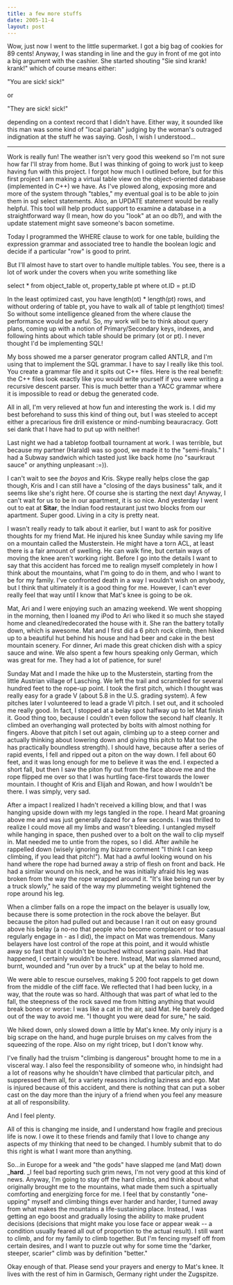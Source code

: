 ```yaml
---
title: a few more stuffs
date: 2005-11-4
layout: post
---
```


Wow, just now I went to the little supermarket. I got a big bag of cookies
for 89 cents! Anyway, I was standing in line and the guy in front of me
got into a big argument with the cashier. She started shouting "Sie sind
krank! krank!" which of course means either:
  
  
"You are sick! sick!"
  
  
or
  
  
"They are sick! sick!"
  
  
depending on a context record that I didn't have. Either way, it sounded
like this man was some kind of "local pariah" judging by the woman's outraged
indignation at the stuff he was saying. Gosh, I wish I understood...
  
---
  
Work is really fun! The weather isn't very good this weekend so I'm not
sure how far I'll stray from home. But I was thinking of going to work
just to keep having fun with this project. I forgot how much I outlined
before, but for this first project I am making a virtual table view on
the object-oriented database (implemented in C++) we have. As I've plowed
along, exposing more and more of the system through "tables," my eventual
goal is to be able to join them in sql select statements. Also, an UPDATE
statement would be really helpful. This tool will help product support
to examine a database in a straightforward way (I mean, how do you "look"
at an oo db?), and with the update statement might save someone's bacon
sometime.
  
  
Today I programmed the WHERE clause to work for one table, building the
expression grammar and associated tree to handle the boolean logic and
decide if a particular "row" is good to print.
  
  
But I'll almost have to start over to handle multiple tables. You see,
there is a lot of work under the covers when you write something like
  
  
select \* from object\_table ot, property\_table pt where ot.ID = pt.ID
  
  
In the least optimized cast, you have length(ot) \* length(pt) rows, and
without ordering of table pt, you have to walk all of table pt length(ot)
times! So without some intelligence gleaned from the where clause the performance
would be awful. So, my work will be to think about query plans, coming
up with a notion of Primary/Secondary keys, indexes, and following hints
about which table should be primary (ot or pt). I never thought I'd be
implementing SQL!
  
  
My boss showed me a parser generator program called ANTLR, and I'm using
that to implement the SQL grammar. I have to say I really like this tool.
You create a grammar file and it spits out C++ files. Here is the real
benefit: the C++ files look exactly like you would write yourself if you
were writing a recursive descent parser. This is much better than a YACC
grammar where it is impossible to read or debug the generated code.
  
  
All in all, I'm very relieved at how fun and interesting the work is.
I did my best beforehand to suss this kind of thing out, but I was steeled
to accept either a precarious fire drill existence or mind-numbing beauracracy.
Gott sei dank that I have had to put up with neither!
  
  
Last night we had a tabletop football tournament at work. I was terrible,
but because my partner (Harald) was so good, we made it to the "semi-finals."
I had a Subway sandwich which tasted just like back home (no "saurkraut
sauce" or anything unpleasant :=)).
  
  
I can't wait to see _the boyos_ and Kris. Skype really helps close
the gap though, Kris and I can still have a "closing of the days business"
talk, and it seems like she's right here. Of course she is starting the
next day! Anyway, I can't wait for us to be in our apartment, it is so
nice. And yesterday I went out to eat at **Sitar**, the Indian
food restaurant just two blocks from our apartment. Super good. Living
in a city is pretty neat.
  
  
I wasn't really ready to talk about it earlier, but I want to ask for
positive thoughts for my friend Mat. He injured his knee Sunday while saving
my life on a mountain called the Musterstein. He might have a torn ACL,
at least there is a fair amount of swelling. He can walk fine, but certain
ways of moving the knee aren't working right. Before I go into the details
I want to say that this accident has forced me to realign myself completely
in how I think about the mountains, what I'm going to do in them, and who
I want to be for my family. I've confronted death in a way I wouldn't wish
on anybody, but I think that ultimately it is a good thing for me. However,
I can't ever really feel that way until I know that Mat's knee is going
to be ok.
  
  
Mat, Ari and I were enjoying such an amazing weekend. We went shopping
in the morning, then I loaned my iPod to Ari who liked it so much she stayed
home and cleaned/redecorated the house with it. She ran the battery totally
down, which is awesome. Mat and I first did a 6 pitch rock climb, then
hiked up to a beautiful hut behind his house and had beer and cake in the
best mountain scenery. For dinner, Ari made this great chicken dish with
a spicy sauce and wine. We also spent a few hours speaking only German,
which was great for me. They had a lot of patience, for sure!
  
  
Sunday Mat and I made the hike up to the Musterstein, starting from the
little Austrian village of Lasching. We left the trail and scrambled for
several hundred feet to the rope-up point. I took the first pitch, which
I thought was really easy for a grade V (about 5.8 in the U.S. grading
system). A few pitches later I volunteered to lead a grade VI pitch. I
set out, and it schooled me really good. In fact, I stopped at a belay
spot halfway up to let Mat finish it. Good thing too, because I couldn't
even follow the second half cleanly. It climbed an overhanging wall protected
by bolts with almost nothing for fingers. Above that pitch I set out again,
climbing up to a steep corner and actually thinking about lowering down
and giving this pitch to Mat too (he has practically boundless strength).
I should have, because after a series of rapid events, I fell and ripped
out a piton on the way down. I fell about 60 feet, and it was long enough
for me to believe it was the end. I expected a short fall, but then I saw
the piton fly out from the face above me and the rope flipped me over so
that I was hurtling face-first towards the lower mountain. I thought of
Kris and Elijah and Rowan, and how I wouldn't be there. I was simply, very
sad.
  
  
After a impact I realized I hadn't received a killing blow, and that I
was hanging upside down with my legs tangled in the rope. I heard Mat groaning
above me and was just generally dazed for a few seconds. I was thrilled
to realize I could move all my limbs and wasn't bleeding. I untangled myself
while hanging in space, then pushed over to a bolt on the wall to clip
myself in. Mat needed me to untie from the ropes, so I did. After awhile
he rappelled down (wisely ignoring my bizarre comment "I think I can keep
climbing, if you lead that pitch!"). Mat had a awful looking wound on his
hand where the rope had burned away a strip of flesh on front and back.
He had a similar wound on his neck, and he was initially afraid his leg
was broken from the way the rope wrapped around it. "It's like being run
over by a truck slowly," he said of the way my plummeting weight tightened
the rope around his leg.
  
  
When a climber falls on a rope the impact on the belayer is usually low,
because there is some protection in the rock above the belayer. But because
the piton had pulled out and because I ran it out on easy ground above
his belay (a no-no that people who become complacent or too casual regularly
engage in - as I did), the impact on Mat was tremendous. Many belayers
have lost control of the rope at this point, and it would whistle away
so fast that it couldn't be touched without searing pain. Had that happened,
I certainly wouldn't be here. Instead, Mat was slammed around, burnt, wounded
and "run over by a truck" up at the belay to hold me.
  
  
We were able to rescue ourselves, making 5 200 foot rappels to get down
from the middle of the cliff face. We reflected that I had been lucky,
in a way, that the route was so hard. Although that was part of what led
to the fall, the steepness of the rock saved me from hitting anything that
would break bones or worse: I was like a cat in the air, said Mat. He barely
dodged out of the way to avoid me. "I thought you were dead for sure,"
he said.
  
  
We hiked down, only slowed down a little by Mat's knee. My only injury
is a big scrape on the hand, and huge purple bruises on my calves from
the squeezing of the rope. Also on my right tricep, but I don't know why.
  
  
I've finally had the truism "climbing is dangerous" brought home to me
in a visceral way. I also feel the responsibility of someone who, in hindsight
had a lot of reasons why he shouldn't have climbed that particular pitch,
and suppressed them all, for a variety reasons including laziness and ego.
Mat is injured because of this accident, and there is nothing that can
put a sober cast on the day more than the injury of a friend when you feel
any measure at all of responsibility.
  
  
And I feel plenty.
  
  
All of this is changing me inside, and I understand how fragile and precious
life is now. I owe it to these friends and family that I love to change
any aspects of my thinking that need to be changed. I humbly submit that
to do this right is what I want more than anything.
  
  
So...in Europe for a week and "the gods" have slapped me (and Mat) down _**hard**. _I
feel bad reporting such grim news, I'm not very good at this kind of news.
Anyway, I'm going to stay off the hard climbs, and think about what originally
brought me to the mountains, what made them such a spirtually comforting
and energizing force for me. I feel that by constantly "one-upping" myself
and climbing things ever harder and harder, I turned away from what makes
the mountains a life-sustaining place. Instead, I was getting an ego boost
and gradually losing the ability to make prudent decisions (decisions that
might make you lose face or appear weak -- a condition usually feared all
out of proportion to the actual result). I still want to climb, and for
my family to climb together. But I'm fencing myself off from certain desires,
and I want to puzzle out why for some time the "darker, steeper, scarier"
climb was by definition "better."
  
  
Okay enough of that. Please send your prayers and energy to Mat's knee.
It lives with the rest of him in Garmisch, Germany right under the Zugspitze.
